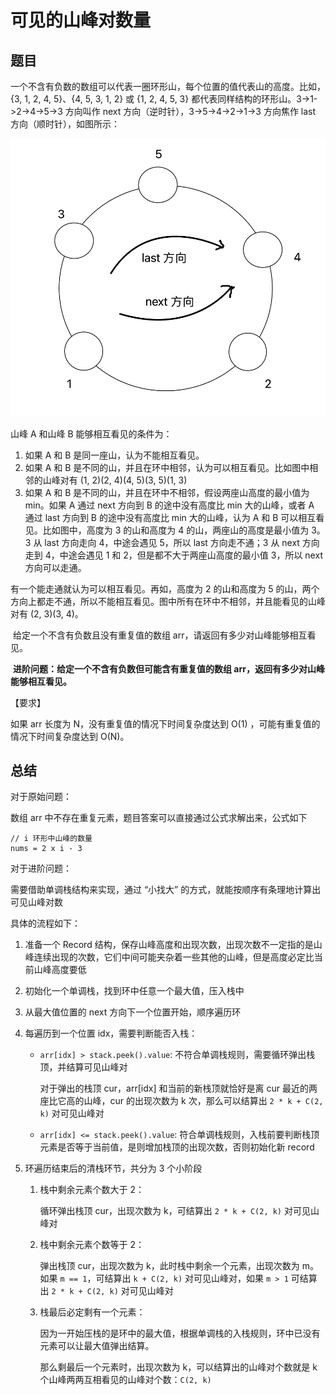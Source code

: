 # 可见的山峰对数量



## 题目

一个不含有负数的数组可以代表一圈环形山，每个位置的值代表山的高度。比如，{3, 1, 2, 4, 5}、{4, 5, 3, 1, 2} 或 {1, 2, 4, 5, 3} 都代表同样结构的环形山。3->1->2->4->5->3 方向叫作 next 方向（逆时针），3->5->4->2->1->3 方向焦作 last 方向（顺时针），如图所示：

![](../../assets/2024-08-19-17-20-25.png)

山峰 A 和山峰 B 能够相互看见的条件为：

1. 如果 A 和 B 是同一座山，认为不能相互看见。
2. 如果 A 和 B 是不同的山，并且在环中相邻，认为可以相互看见。比如图中相邻的山峰对有 (1, 2)(2, 4)(4, 5)(3, 5)(1, 3)
3. 如果 A 和 B 是不同的山，并且在环中不相邻，假设两座山高度的最小值为 min。如果 A 通过 next 方向到 B 的途中没有高度比 min 大的山峰，或者 A 通过 last 方向到 B 的途中没有高度比 min 大的山峰，认为 A 和 B 可以相互看见。比如图中，高度为 3 的山和高度为 4 的山，两座山的高度是最小值为 3。3 从 last 方向走向 4，中途会遇见 5，所以 last 方向走不通；3 从 next 方向走到 4，中途会遇见 1 和 2，但是都不大于两座山高度的最小值 3，所以 next 方向可以走通。

有一个能走通就认为可以相互看见。再如，高度为 2 的山和高度为 5 的山，两个方向上都走不通，所以不能相互看见。图中所有在环中不相邻，并且能看见的山峰对有 (2, 3)(3, 4)。

​    给定一个不含有负数且没有重复值的数组 arr，请返回有多少对山峰能够相互看见。

​    **进阶问题：给定一个不含有负数但可能含有重复值的数组 arr，返回有多少对山峰能够相互看见。**

【要求】

如果 arr 长度为 N，没有重复值的情况下时间复杂度达到 O(1) ，可能有重复值的情况下时间复杂度达到 O(N)。

## 总结

对于原始问题：

数组 arr 中不存在重复元素，题目答案可以直接通过公式求解出来，公式如下

```text
// i 环形中山峰的数量
nums = 2 x i - 3
```

对于进阶问题：

需要借助单调栈结构来实现，通过 “小找大” 的方式，就能按顺序有条理地计算出可见山峰对数

具体的流程如下：

1. 准备一个 Record 结构，保存山峰高度和出现次数，出现次数不一定指的是山峰连续出现的次数，它们中间可能夹杂着一些其他的山峰，但是高度必定比当前山峰高度要低

2. 初始化一个单调栈，找到环中任意一个最大值，压入栈中

3. 从最大值位置的 next 方向下一个位置开始，顺序遍历环

4. 每遍历到一个位置 idx，需要判断能否入栈：

   - `arr[idx] > stack.peek().value`: 不符合单调栈规则，需要循环弹出栈顶，并结算可见山峰对

     对于弹出的栈顶 cur，arr[idx] 和当前的新栈顶就恰好是离 cur 最近的两座比它高的山峰，cur 的出现次数为 k 次，那么可以结算出 `2 * k + C(2, k)` 对可见山峰对

   - `arr[idx] <= stack.peek().value`: 符合单调栈规则，入栈前要判断栈顶元素是否等于当前值，是则增加栈顶的出现次数，否则初始化新 record

5. 环遍历结束后的清栈环节，共分为 3 个小阶段

   1. 栈中剩余元素个数大于 2：

      循环弹出栈顶 cur，出现次数为 k，可结算出 `2 * k + C(2, k)` 对可见山峰对

   2. 栈中剩余元素个数等于 2：

      弹出栈顶 cur，出现次数为 k，此时栈中剩余一个元素，出现次数为 m。如果 `m == 1`，可结算出 `k + C(2, k)` 对可见山峰对，如果 `m > 1` 可结算出 `2 * k + C(2, k)` 对可见山峰对

   3. 栈最后必定剩有一个元素：

      因为一开始压栈的是环中的最大值，根据单调栈的入栈规则，环中已没有元素可以让最大值弹出结算。

      那么剩最后一个元素时，出现次数为 k，可以结算出的山峰对个数就是 k 个山峰两两互相看见的山峰对个数：`C(2, k)`

